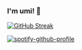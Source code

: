 ### I'm umi! 👋
[![GitHub Streak](https://streak-stats.demolab.com/?user=umingmi&theme=icegray)](https://git.io/streak-stats)

[![spotify-github-profile](https://spotify-github-profile.vercel.app/api/view?uid=31lm26iqk6eupzgqfqg3jvamyr74&cover_image=false&theme=default&show_offline=false&background_color=121212&interchange=true&bar_color=53b14f&bar_color_cover=true)](https://github.com/kittinan/spotify-github-profile)
